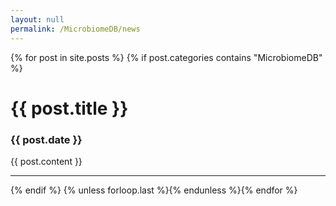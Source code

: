 ```yaml
---
layout: null
permalink: /MicrobiomeDB/news
--- 
```

{% for post in site.posts %}
{% if post.categories contains "MicrobiomeDB" %}   
<h1>{{ post.title }}</h1> 
<h3>{{ post.date }}</h3>
<div>
  {{ post.content  }}
</div>
<hr>
{% endif %}
 {% unless forloop.last %}{% endunless %}{% endfor %}
